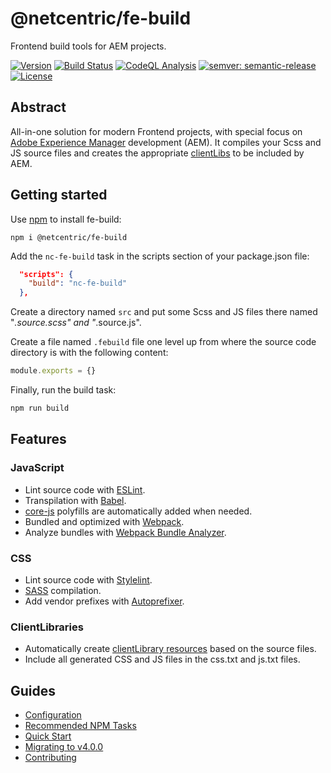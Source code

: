 # @netcentric/fe-build

Frontend build tools for AEM projects.

[![Version](https://img.shields.io/npm/v/@netcentric/fe-build.svg)](https://npmjs.org/package/@netcentric/fe-build)
[![Build Status](https://github.com/netcentric/fe-build/workflows/CI/badge.svg?branch=main)](https://github.com/netcentric/fe-build/actions)
[![CodeQL Analysis](https://github.com/netcentric/fe-build/workflows/CodeQL/badge.svg?branch=main)](https://github.com/netcentric/fe-build/actions)
[![semver: semantic-release](https://img.shields.io/badge/semver-semantic--release-blue.svg)](https://github.com/semantic-release/semantic-release)
[![License](https://img.shields.io/badge/License-Apache%202.0-blue.svg)](https://opensource.org/licenses/Apache-2.0)

## Abstract
All-in-one solution for modern Frontend projects, with special focus on [Adobe Experience Manager](https://business.adobe.com/products/experience-manager/adobe-experience-manager.html) development (AEM). It compiles your Scss and JS source files and creates the appropriate [clientLibs](https://experienceleague.adobe.com/docs/experience-manager-65/developing/introduction/clientlibs.html?lang=en) to be included by AEM.

## Getting started
Use [npm](https://docs.npmjs.com/about-npm/) to install fe-build:
```
npm i @netcentric/fe-build
```

Add the `nc-fe-build` task in the scripts section of your package.json file:
```json
  "scripts": {
    "build": "nc-fe-build"
  },
```

Create a directory named `src` and put some Scss and JS files there named "*.source.scss" and "*.source.js".

Create a file named `.febuild` file one level up from where the source code directory is with the following content:
```javascript
module.exports = {}
```

Finally, run the build task:
```bash
npm run build
```

## Features
### JavaScript

- Lint source code with [ESLint](https://eslint.org/).
- Transpilation with [Babel](https://babeljs.io/).
- [core-js](https://github.com/zloirock/core-js) polyfills are automatically added when needed.
- Bundled and optimized with [Webpack](https://webpack.js.org/).
- Analyze bundles with [Webpack Bundle Analyzer](https://www.npmjs.com/package/webpack-bundle-analyzer).

### CSS

- Lint source code with [Stylelint](https://stylelint.io/).
- [SASS](https://sass-lang.com/) compilation.
- Add vendor prefixes with [Autoprefixer](https://github.com/postcss/autoprefixer).

### ClientLibraries

- Automatically create [clientLibrary resources](https://experienceleague.adobe.com/docs/experience-manager-65/developing/introduction/clientlibs.html?lang=en) based on the source files.
- Include all generated CSS and JS files in the css.txt and js.txt files.

## Guides

+ [Configuration](./docs/configuration.md)
+ [Recommended NPM Tasks](./docs/tasks.md)
+ [Quick Start](./docs/quick_start.md)
+ [Migrating to v4.0.0](./docs/migration.md)
+ [Contributing](./docs/CONTRIBUTING.md)


